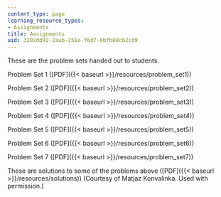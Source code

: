 ```yaml
---
content_type: page
learning_resource_types:
- Assignments
title: Assignments
uid: 3292dd42-2aab-251e-f6d7-6bfb08cb2cd9
---
```


These are the problem sets handed out to students.

Problem Set 1 ([PDF]({{< baseurl >}}/resources/problem_set1))

Problem Set 2 ([PDF]({{< baseurl >}}/resources/problem_set2))

Problem Set 3 ([PDF]({{< baseurl >}}/resources/problem_set3))

Problem Set 4 ([PDF]({{< baseurl >}}/resources/problem_set4))

Problem Set 5 ([PDF]({{< baseurl >}}/resources/problem_set5))

Problem Set 6 ([PDF]({{< baseurl >}}/resources/problem_set6))

Problem Set 7 ([PDF]({{< baseurl >}}/resources/problem_set7))

These are solutions to some of the problems above ([PDF]({{< baseurl >}}/resources/solutions)) (Courtesy of Matjaz Konvalinka. Used with permission.)